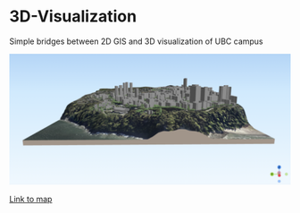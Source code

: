 # 3D-Visualization
Simple bridges between 2D GIS and 3D visualization of UBC campus

![](https://github.com/Rbosca/3D-Visualization/blob/main/Screen%20Shot%202021-03-27%20at%208.43.58%20PM.png)

[Link to map](https://rbosca.github.io/3D.html)
